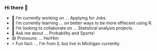 ### Hi there 👋

- 🔭 I’m currently working on ... Applying for Jobs.
- 🌱 I’m currently learning ... on better ways to be more effiecent using R.
- 👯 I’m looking to collaborate on ... Statistical analysis projects.
- 💬 Ask me about ... Probability and Sports!
- 😄 Pronouns: ... He/Him
- ⚡ Fun fact: ... I'm from IL but live in Michigan currently.


<!--
**JADunivan5/JADunivan5** is a ✨ _special_ ✨ repository because its `README.md` (this file) appears on your GitHub profile.

Here are some ideas to get you started:

###
